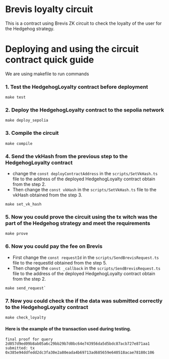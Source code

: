 # Brevis loyalty circuit

This is a contract using Brevis ZK circuit to check the loyalty of the user for the Hedgehog strategy.


# Deploying and using the circuit contract quick guide 
We are using makefile to run commands

### 1. Test the HedgehogLoyalty contract before deployment
```
make test
```

### 2. Deploy the HedgehogLoyalty contract to the sepolia network
```
make deploy_sepolia
```

### 3. Compile the circuit
```
make compile
```

### 4. Send the vkHash from the previous step to the HedgehogLoyalty contract
- change the `const deployContractAddress` in the `scripts/SetVkHash.ts` file to the address of the deployed HedgehogLoyalty contract obtain from the step 2.
- Then change the `const vkHash` in the `scripts/SetVkHash.ts` file to the vkHash obtained from the step 3.
```
make set_vk_hash
```

### 5. Now you could prove the circuit using the tx witch was the part of the Hedgehog strategy and meet the requirements
```
make prove
```

### 6. Now you could pay the fee on Brevis
- First change the `const requestId` in the `scripts/SendBrevisRequest.ts` file to the requestId obtained from the step 5.
- Then change the `const _callback` in the `scripts/SendBrevisRequest.ts` file to the address of the deployed HedgehogLoyalty contract obtain from the step 2.
```
make send_request`
```

### 7. Now you could check the if the data was submitted correctly to the HedgehogLoyalty contract
```
make check_loyalty
```

#### Here is the example of the transaction used during testing.
```
final proof for query 2d057d9ed09b8ab05a6c29bb29b7d0bc64e743956da5d5bdc87acb727e871aa1 
submitted: tx 0x385e94ddfedd2dc3fa30e2a80eada4b69713ad685659e640518acae78180c106
```